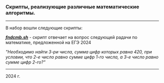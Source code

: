 ### Скрипты, реализующие различные математические алгоритмы.

---

В набор вошли следующие скрипты:

[**_fndcmb.sh_**](./fndcmb.sh) - cкрипт отвечает на вопрос следующей pадачи по математике, предложенной на ЕГЭ 2024

_"Необходимо найти 3-ри числа, сумма цифр которых равна 420, при условии, что 2-е число равно сумме цифр 1-го числа, а 3-е число равно сумме цифр 2-го?"_

---

2024 г.
